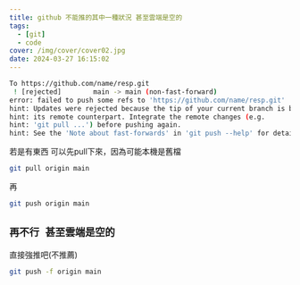 ```yaml
---
title: github 不能推的其中一種狀況 甚至雲端是空的
tags:
  - [git]
  - code
cover: /img/cover/cover02.jpg
date: 2024-03-27 16:15:02
---
```


```bash
To https://github.com/name/resp.git
 ! [rejected]        main -> main (non-fast-forward)
error: failed to push some refs to 'https://github.com/name/resp.git'
hint: Updates were rejected because the tip of your current branch is behind
hint: its remote counterpart. Integrate the remote changes (e.g.
hint: 'git pull ...') before pushing again.
hint: See the 'Note about fast-forwards' in 'git push --help' for details.
```

若是有東西 可以先pull下來，因為可能本機是舊檔

```bash
git pull origin main
```

再

```bash
git push origin main
```

## `再不行 甚至雲端是空的`

直接強推吧(不推薦)

```bash
git push -f origin main
```